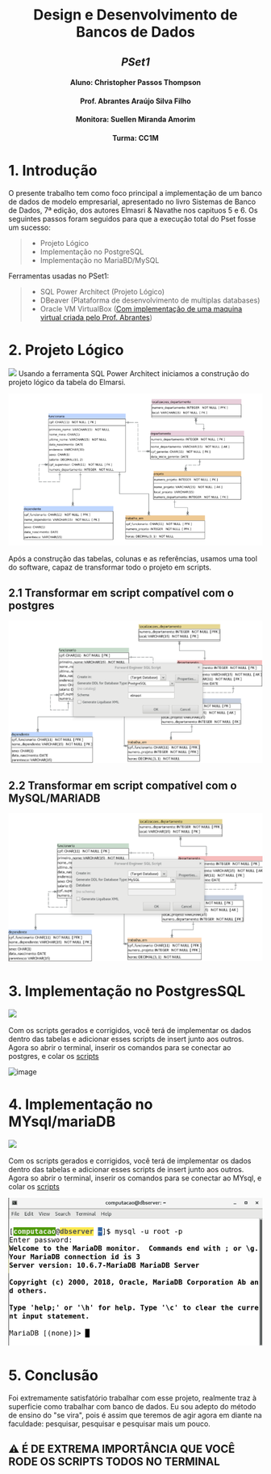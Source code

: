 <div align="center">
  
# **Design e Desenvolvimento de Bancos de Dados**
## *PSet1*
#### Aluno: Christopher Passos Thompson
#### Prof. Abrantes Araújo Silva Filho
#### Monitora: Suellen Miranda Amorim
#### Turma: CC1M
</div>


# **1. Introdução**
O presente trabalho tem como foco principal a implementação de um banco de dados de modelo empresarial, apresentado no livro Sistemas de Banco de Dados, 7ª edição, dos autores Elmasri & Navathe nos capituos 5 e 6. Os seguintes passos foram seguidos para que a execução total do Pset fosse um sucesso:
> - Projeto Lógico 
> - Implementação no PostgreSQL
> - Implementação no MariaBD/MySQL

Ferramentas usadas no PSet1:
> - SQL Power Architect (Projeto Lógico)
> - DBeaver (Plataforma de desenvolvimento de multiplas databases)
> - Oracle VM VirtualBox ([Com implementação de uma maquina virtual criada pelo Prof. Abrantes](https://www.computacaoraiz.com.br/2022/03/17/maquina-virtual-para-o-estudo-de-sistemas-de-gerenciamento-de-bancos-de-dados-db-server/))


# **2. Projeto Lógico** 
<img src="https://ucarecdn.com/c51f4b2a-d92c-4e2a-a775-8b7c06fcf3f1/-/format/auto/-/progressive/yes/-/preview/2048x2048/" width="50"> Usando a ferramenta SQL Power Architect iniciamos a construção do projeto lógico da tabela do Elmarsi.

<img src="https://github.com/Christhopas/uvv_bd_1_cc1m/blob/main/Pset1/imgs/projetoelmarsi.png?raw=true">

Após a construção das tabelas, colunas e as referências, usamos uma tool do software, capaz de transformar todo o projeto em scripts.

## 2.1 Transformar em script compatível com o postgres

<img src="https://github.com/Christhopas/uvv_bd_1_cc1m/blob/main/Pset1/imgs/sqlpostgresprojeto.png?raw=true">

## 2.2 Transformar em script compatível com o MySQL/MARIADB

<img src="https://github.com/Christhopas/uvv_bd_1_cc1m/blob/main/Pset1/imgs/mysqlprojeto.png?raw=true">


# **3. Implementação no PostgresSQL**
<img src="https://cdn.jsdelivr.net/gh/devicons/devicon/icons/postgresql/postgresql-plain-wordmark.svg"  width="100"/>
          

Com os scripts gerados e corrigidos, você terá de implementar os dados dentro das tabelas e adicionar esses scripts de insert junto aos outros.
Agora so abrir o terminal, inserir os comandos para se conectar ao postgres, e colar os [scripts](https://github.com/Christhopas/uvv_bd_1_cc1m/blob/main/Pset1/scriptpostgres.sql)

![image](https://user-images.githubusercontent.com/101826879/164750678-49debcda-ff09-4936-8eb8-f1916dfc092f.png)


# **4. Implementação no MYsql/mariaDB**
<img src="https://cdn.jsdelivr.net/gh/devicons/devicon/icons/mysql/mysql-original.svg" width="100"/>


Com os scripts gerados e corrigidos, você terá de implementar os dados dentro das tabelas e adicionar esses scripts de insert junto aos outros.
Agora so abrir o terminal, inserir os comandos para se conectar ao MYsql, e colar os [scripts](https://github.com/Christhopas/uvv_bd_1_cc1m/blob/main/Pset1/ScriptMysql.sql)

![image](https://github.com/Christhopas/uvv_bd_1_cc1m/blob/main/Pset1/imgs/terminalmysql.png?raw=true)



# **5. Conclusão**
Foi extremamente satisfatório trabalhar com esse projeto, realmente traz à superficie como trabalhar com banco de dados. Eu sou adepto do método de ensino do "se vira", pois é assim que teremos de agir agora em diante na faculdade: pesquisar, pesquisar e pesquisar mais um pouco.

## ⚠️ É DE EXTREMA IMPORTÂNCIA QUE VOCÊ RODE OS SCRIPTS TODOS NO TERMINAL
          




